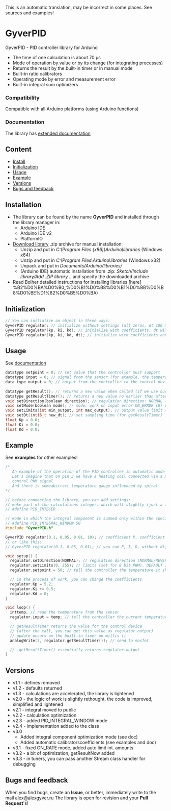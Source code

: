This is an automatic translation, may be incorrect in some places. See sources and examples!

# GyverPID
GyverPID - PID controller library for Arduino
- The time of one calculation is about 70 µs
- Mode of operation by value or by its change (for integrating processes)
- Returns the result by the built-in timer or in manual mode
- Built-in ratio calibrators
- Operating mode by error and measurement error
- Built-in integral sum optimizers

### Compatibility
Compatible with all Arduino platforms (using Arduino functions)

### Documentation
The library has [extended documentation](https://alexgyver.ru/GyverPID/)

## Content
- [Install](#install)
- [Initialization](#init)
- [Usage](#usage)
- [Example](#example)
- [Versions](#versions)
- [Bugs and feedback](#feedback)

<a id="install"></a>
## Installation
- The library can be found by the name **GyverPID** and installed through the library manager in:
    - Arduino IDE
    - Arduino IDE v2
    - PlatformIO
- [Download library](https://github.com/GyverLibs/GyverPID/archive/refs/heads/main.zip) .zip archive for manual installation:
    - Unzip and put in *C:\Program Files (x86)\Arduino\libraries* (Windows x64)
    - Unzip and put in *C:\Program Files\Arduino\libraries* (Windows x32)
    - Unpack and put in *Documents/Arduino/libraries/*
    - (Arduino IDE) automatic installation from .zip: *Sketch/Include library/Add .ZIP library…* and specify the downloaded archive
- Read Bolher detailed instructions for installing libraries [here] %B2%D0%BA%D0%B0_%D0%B1%D0%B8%D0%B1%D0%BB%D0%B8%D0%BE%D1%82%D0%B5%D0%BA)

<a id="init"></a>
## Initialization
```cpp
// You can initialize an object in three ways:
GyverPID regulator; // initialize without settings (all zeros, dt 100 ms)
GyverPID regulator(kp, ki, kd); // initialize with coefficients. dt will be standard 100ms
GyverPID regulator(kp, ki, kd, dt); // initialize with coefficients and dt (in milliseconds)
```

<a id="usage"></a>
## Usage
See [documentation](https://alexgyver.ru/GyverPID/)
```cpp
datatype setpoint = 0; // set value that the controller must support
datatype input = 0; // signal from the sensor (for example, the temperature that we regulate)
data type output = 0; // output from the controller to the control device (for example, PWM value or servo rotation angle)
  
datatype getResult(); // returns a new value when called (if we use our own timer with a period of dt!)
datatype getResultTimer(); // returns a new value no earlier than after dt milliseconds (built-in timer with a period of dt)
void setDirection(boolean direction); // regulation direction: NORMAL (0) or REVERSE (1)
void setMode(boolean mode); // mode: work on input error ON_ERROR (0) or change ON_RATE (1)
void setLimits(int min_output, int max_output); // output value limit (for example, for PWM we set 0-255)
void setDt(int16_t new_dt); // set sampling time (for getResultTimer)
float Kp = 0.0;
float Ki = 0.0;
float Kd = 0.0;
```

<a id="example"></a>
## Example
See **examples** for other examples!
```cpp
/*
   An example of the operation of the PID controller in automatic mode using the built-in timer
   Let's imagine that on pin 3 we have a heating coil connected via a mosfet,
   control PWM signal
   And there is someabstract temperature gauge influenced by spiral
*/

// before connecting the library, you can add settings:
// make part of the calculations integer, which will slightly (just a little!) speed up the code
// #define PID_INTEGER

// mode in which the integral component is summed only within the specified number of values
// #define PID_INTEGRAL_WINDOW 50
#include "GyverPID.h"

GyverPID regulator(0.1, 0.05, 0.01, 10); // coefficient P, coefficient And, coefficient. D, sampling period dt (ms)
// or like this:
// GyverPID regulator(0.1, 0.05, 0.01); // you can P, I, D, without dt, dt will be by default. 100ms

void setup() {
  regulator.setDirection(NORMAL); // regulation direction (NORMAL/REVERSE). DEFAULT IS NORMAL
  regulator.setLimits(0, 255); // limits (set for 8 bit PWM). DEFAULT IS 0 AND 255
  regulator.setpoint = 50; // tell the controller the temperature it should maintain

  // in the process of work, you can change the coefficients
  regulator.Kp = 5.2;
  regulator.Ki += 0.5;
  regulator.Kd = 0;
}

void loop() {
  inttemp; // read the temperature from the sensor
  regulator.input = temp; // tell the controller the current temperature

  // getResultTimer returns the value for the control device
  // (after the call, you can get this value as regulator.output)
  // update occurs on the built-in timer on millis ()
  analogWrite(3, regulator.getResultTimer()); // send to mosfet

  // .getResultTimer() essentially returns regulator.output
}
```

<a id="versions"></a>
## Versions
- v1.1 - defines removed
- v1.2 - defaults returned
- v1.3 - calculations are accelerated, the library is lightened
- v2.0 - the logic of work is slightly rethought, the code is improved, simplified and lightened
- v2.1 - integral moved to public
- v2.2 - calculation optimization
- v2.3 - added PID_INTEGRAL_WINDOW mode
- v2.4 - implementation added to the class
- v3.0
    - Added integral component optimization mode (see doc)
    - Added automatic calibratorscoefficients (see examples and doc)
- v3.1 - fixed ON_RATE mode, added auto limit int. amounts
- v3.2 - a bit of optimization, getResultNow added
- v3.3 - in tuners, you can pass another Stream class handler for debugging

<a id="feedback"></a>
## Bugs and feedback
When you find bugs, create an **Issue**, or better, immediately write to the mail [alex@alexgyver.ru](mailto:alex@alexgyver.ru)
The library is open for revision and your **Pull Request**'s!